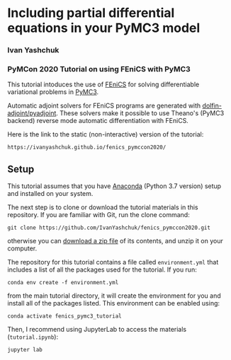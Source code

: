 # Including partial differential equations in your PyMC3 model
### Ivan Yashchuk
### PyMCon 2020 Tutorial on using FEniCS with PyMC3

This tutorial intoduces the use of [FEniCS](http://fenicsproject.org/) for solving differentiable variational problems in [PyMC3](https://docs.pymc.io/).

Automatic adjoint solvers for FEniCS programs are generated with [dolfin-adjoint/pyadjoint](http://www.dolfin-adjoint.org/en/latest/). These solvers make it possible to use Theano's (PyMC3 backend) reverse mode automatic differentiation with FEniCS.

Here is the link to the static (non-interactive) version of the tutorial:

    https://ivanyashchuk.github.io/fenics_pymccon2020/

## Setup

This tutorial assumes that you have [Anaconda](https://www.anaconda.com/distribution/#download-section) (Python 3.7 version) setup and installed on your system.

The next step is to clone or download the tutorial materials in this repository. If you are familiar with Git, run the clone command:

    git clone https://github.com/IvanYashchuk/fenics_pymccon2020.git
    
otherwise you can [download a zip file](https://github.com/IvanYashchuk/fenics_pymccon2020/archive/main.zip) of its contents, and unzip it on your computer.

The repository for this tutorial contains a file called `environment.yml` that includes a list of all the packages used for the tutorial. If you run:

    conda env create -f environment.yml
    
from the main tutorial directory, it will create the environment for you and install all of the packages listed. This environment can be enabled using:

    conda activate fenics_pymc3_tutorial
    
Then, I recommend using JupyterLab to access the materials (`tutorial.ipynb`):

    jupyter lab
